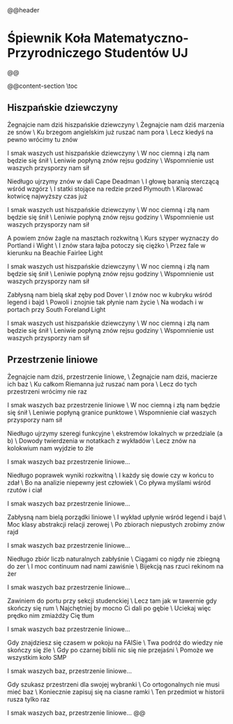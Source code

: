 @@header
# Śpiewnik Koła Matematyczno-Przyrodniczego Studentów UJ
@@

@@content-section
\toc

## Hiszpańskie dziewczyny

Żegnajcie nam dziś hiszpańskie dziewczyny  \\
Żegnajcie nam dziś marzenia ze snów  \\
Ku brzegom angielskim już ruszać nam pora  \\
Lecz kiedyś na pewno wrócimy tu znów  


I smak waszych ust hiszpańskie dziewczyny  \\
W noc ciemną i złą nam będzie się śnił  \\
Leniwie popłyną znów rejsu godziny  \\
Wspomnienie ust waszych przysporzy nam sił  


Niedługo ujrzymy znów w dali Cape Deadman  \\
I głowę baranią sterczącą wśród wzgórz  \\
I statki stojące na redzie przed Plymouth  \\
Klarować kotwicę najwyższy czas już  


I smak waszych ust hiszpańskie dziewczyny  \\
W noc ciemną i złą nam będzie się śnił  \\
Leniwie popłyną znów rejsu godziny  \\
Wspomnienie ust waszych przysporzy nam sił  


A powiem znów żagle na masztach rozkwitną  \\
Kurs szyper wyznaczy do Portland i Wight  \\
I znów stara łajba potoczy się ciężko  \\
Przez fale w kierunku na Beachie Fairlee Light  


I smak waszych ust hiszpańskie dziewczyny  \\
W noc ciemną i złą nam będzie się śnił  \\
Leniwie popłyną znów rejsu godziny  \\
Wspomnienie ust waszych przysporzy nam sił  


Zabłysną nam bielą skał zęby pod Dover  \\
I znów noc w kubryku wśród legend i bajd  \\
Powoli i znojnie tak płynie nam życie  \\
Na wodach i w portach przy South Foreland Light  


I smak waszych ust hiszpańskie dziewczyny  \\
W noc ciemną i złą nam będzie się śnił  \\
Leniwie popłyną znów rejsu godziny  \\
Wspomnienie ust waszych przysporzy nam sił




## Przestrzenie liniowe


Żegnajcie nam dziś, przestrzenie liniowe,  \\
Żegnajcie nam dziś, macierze ich baz  \\
Ku całkom Riemanna już ruszać nam pora  \\
Lecz do tych przestrzeni wrócimy nie raz  


I smak waszych baz przestrzenie liniowe  \\
W noc ciemną i złą nam będzie się śnił  \\
Leniwie popłyną granice punktowe  \\
Wspomnienie ciał waszych przysporzy nam sił  


Niedługo ujrzymy szeregi funkcyjne  \\
ekstremów lokalnych w przedziale (a b)  \\
Dowody twierdzenia w notatkach z wykładów  \\
Lecz znów na kolokwium nam wyjdzie to źle  


I smak waszych baz przestrzenie liniowe...  


Niedługo poprawek wyniki rozkwitną  \\
I każdy się dowie czy w końcu to zdał  \\
Bo na analizie niepewny jest człowiek  \\
Co pływa myślami wśród rzutów i ciał  


I smak waszych baz przestrzenie liniowe...  


Zabłysną nam bielą porządki liniowe  \\
I wykład upłynie wśród legend i bajd  \\
Moc klasy abstrakcji relacji zerowej  \\
Po zbiorach niepustych zrobimy znów rajd  


I smak waszych baz przestrzenie liniowe...  


Niedługo zbiór liczb naturalnych zabłyśnie  \\
Ciągami co nigdy nie zbiegną do zer  \\
I moc continuum nad nami zawiśnie  \\
Bijekcją nas rzuci rekinom na żer  


I smak waszych baz przestrzenie liniowe...


Zawiniem do portu przy sekcji studenckiej  \\
Lecz tam jak w tawernie gdy skończy się rum  \\
Najchętniej by mocno Ci dali po gębie  \\
Uciekaj więc prędko nim zmiażdży Cię tłum  


I smak waszych baz przestrzenie liniowe...  


Gdy znajdziesz się czasem w pokoju na FAISie  \\
Twa podróż do wiedzy nie skończy się źle  \\
Gdy po czarnej biblii nic się nie przejaśni  \\
Pomoże we wszystkim koło SMP  


I smak waszych baz, przestrzenie liniowe...  


Gdy szukasz przestrzeni dla swojej wybranki  \\
Co ortogonalnych nie musi mieć baz  \\
Koniecznie zapisuj się na ciasne ramki  \\
Ten przedmiot w historii rusza tylko raz  


I smak waszych baz, przestrzenie liniowe...
@@

